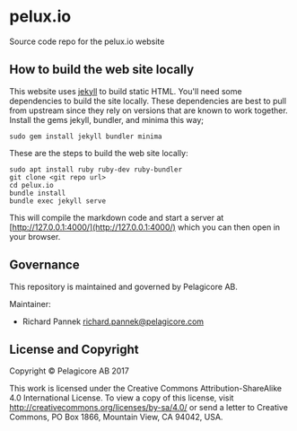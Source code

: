 # pelux.io

Source code repo for the pelux.io website

## How to build the web site locally

This website uses [jekyll](https://jekyllrb.com/) to build static HTML. You'll need some dependencies to build the site locally. These dependencies are best to pull from upstream since they rely on versions that are known to work together. Install the gems jekyll, bundler, and minima this way;

    sudo gem install jekyll bundler minima

These are the steps to build the web site locally:

    sudo apt install ruby ruby-dev ruby-bundler
    git clone <git repo url>
    cd pelux.io
    bundle install
    bundle exec jekyll serve
    
This will compile the markdown code and start a server at [http://127.0.0.1:4000/](http://127.0.0.1:4000/) which you can then open in your browser.

## Governance

This repository is maintained and governed by Pelagicore AB.

Maintainer:

- Richard Pannek <richard.pannek@pelagicore.com>

## License and Copyright

Copyright &copy; Pelagicore AB 2017

This work is licensed under the Creative Commons Attribution-ShareAlike 4.0 International License. To view a copy of this license, visit http://creativecommons.org/licenses/by-sa/4.0/ or send a letter to Creative Commons, PO Box 1866, Mountain View, CA 94042, USA.

